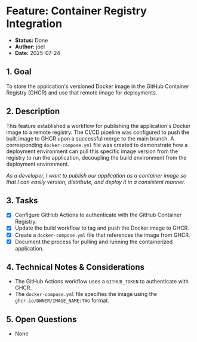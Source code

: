 # Feature: Container Registry Integration

- **Status:** Done
- **Author:** joel
- **Date:** 2025-07-24

## 1. Goal

To store the application's versioned Docker image in the GitHub Container Registry (GHCR) and use that remote image for deployments.

## 2. Description

This feature established a workflow for publishing the application's Docker image to a remote registry. The CI/CD pipeline was configured to push the built image to GHCR upon a successful merge to the main branch. A corresponding `docker-compose.yml` file was created to demonstrate how a deployment environment can pull this specific image version from the registry to run the application, decoupling the build environment from the deployment environment.

*As a developer, I want to publish our application as a container image so that I can easily version, distribute, and deploy it in a consistent manner.*

## 3. Tasks

- [x] Configure GitHub Actions to authenticate with the GitHub Container Registry.
- [x] Update the build workflow to tag and push the Docker image to GHCR.
- [x] Create a `docker-compose.yml` file that references the image from GHCR.
- [x] Document the process for pulling and running the containerized application.

## 4. Technical Notes & Considerations

- The GitHub Actions workflow uses a `GITHUB_TOKEN` to authenticate with GHCR.
- The `docker-compose.yml` file specifies the image using the `ghcr.io/OWNER/IMAGE_NAME:TAG` format.

## 5. Open Questions

- None
